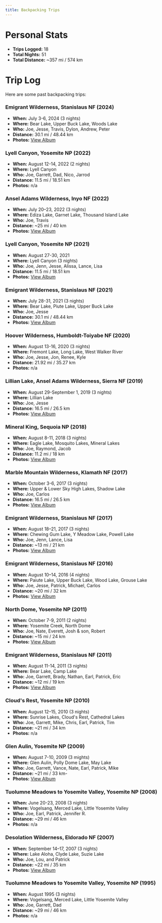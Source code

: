 ```yaml
---
title: Backpacking Trips
---
```


# Personal Stats

- **Trips Logged:** 18
- **Total Nights:** 51
- **Total Distance:** ~357 mi / 574 km

# Trip Log
Here are some past backpacking trips:

### Emigrant Wilderness, Stanislaus NF (2024)

- **When:** July 3-6, 2024 (3 nights)
- **Where:** Bear Lake, Upper Buck Lake, Woods Lake
- **Who:** Joe, Jesse, Travis, Dylon, Andrew, Peter
- **Distance:** 30.1 mi / 48.44 km
- **Photos:** [View Album](https://www.icloud.com/sharedalbum/#B2dG0ehgLGJ9vq4)

### Lyell Canyon, Yosemite NP (2022)

- **When:** August 12-14, 2022 (2 nights)
- **Where:** Lyell Canyon
- **Who:** Joe, Garrett, Dad, Nico, Jarrod
- **Distance:** 11.5 mi / 18.51 km
- **Photos:** n/a

### Ansel Adams Wilderness, Inyo NF (2022)

- **When:** July 20–23, 2022 (3 nights)
- **Where:** Ediza Lake, Garnet Lake, Thousand Island Lake
- **Who:** Joe, Travis
- **Distance:** ~25 mi / 40 km
- **Photos:** [View Album](https://www.icloud.com/sharedalbum/#B2dGIcgc2GO1Nh6)

### Lyell Canyon, Yosemite NP (2021)

- **When:** August 27-30, 2021
- **Where:** Lyell Canyon (3 nights)
- **Who:** Joe, Jenn, Jesse, Alissa, Lance, Lisa
- **Distance:** 11.5 mi / 18.51 km
- **Photos:** [View Album](https://www.icloud.com/sharedalbum/#B2dGJDfWGG0Vhj7)

### Emigrant Wilderness, Stanislaus NF (2021)

- **When:** July 28-31, 2021 (3 nights)
- **Where:** Bear Lake, Piute Lake, Upper Buck Lake
- **Who:** Joe, Jesse
- **Distance:** 30.1 mi / 48.44 km
- **Photos:** [View Album](https://www.icloud.com/sharedalbum/#B2d5aDWbrMlwaZ)

### Hoover Wilderness, Humboldt-Toiyabe NF (2020)

- **When:** August 13-16, 2020 (3 nights)
- **Where:** Fremont Lake, Long Lake, West Walker River
- **Who:** Joe, Jesse, Jon, Renee, Kyle
- **Distance:** 21.92 mi / 35.27 km
- **Photos:** n/a

### Lillian Lake, Ansel Adams Wilderness, Sierra NF (2019)

- **When:** August 29-September 1, 2019 (3 nights)
- **Where:** Lillian Lake
- **Who:** Joe, Jesse
- **Distance:** 16.5 mi / 26.5 km
- **Photos:** [View Album](https://www.icloud.com/sharedalbum/#B2dJRveFpJOYfBF)

### Mineral King, Sequoia NP (2018)

- **When:** August 8-11, 2018 (3 nights)
- **Where:** Eagle Lake, Mosquito Lakes, Mineral Lakes
- **Who:** Joe, Raymond, Jacob
- **Distance:** 11.2 mi / 18 km
- **Photos:** [View Album](https://www.icloud.com/sharedalbum/#B2dGdPblXG2Ex5T)

### Marble Mountain Wilderness, Klamath NF (2017)

- **When:** October 3-6, 2017 (3 nights)
- **Where:** Upper & Lower Sky High Lakes, Shadow Lake
- **Who:** Joe, Carlos
- **Distance:** 16.5 mi / 26.5 km
- **Photos:** [View Album](https://www.icloud.com/sharedalbum/#B2d5CmvASx4qMT)

### Emigrant Wilderness, Stanislaus NF (2017)

- **When:** August 18–21, 2017 (3 nights)
- **Where:** Chewing Gum Lake, Y Meadow Lake, Powell Lake
- **Who:** Joe, Jenn, Lance, Lisa
- **Distance:** ~13 mi / 21 km
- **Photos:** [View Album](https://www.icloud.com/sharedalbum/#B2d5NI45M298sk)

### Emigrant Wilderness, Stanislaus NF (2016)

- **When:** August 10–14, 2016 (4 nights)
- **Where:** Paiute Lake, Upper Buck Lake, Wood Lake, Grouse Lake
- **Who:** Joe, Jesse, Patrick, Michael, Carlos
- **Distance:** ~20 mi / 32 km
- **Photos:** [View Album](https://www.icloud.com/sharedalbum/#B2d52plgjNzKRG)

### North Dome, Yosemite NP (2011)

- **When:** October 7-9, 2011 (2 nights)
- **Where:** Yosemite Creek, North Dome
- **Who:** Joe, Nate, Everett, Josh & son, Robert
- **Distance:** ~15 mi / 24 km
- **Photos:** [View Album](https://www.icloud.com/sharedalbum/#B2d5M7GFPacFVN)

### Emigrant Wilderness, Stanislaus NF (2011)

- **When:** August 11-14, 2011 (3 nights)
- **Where:** Bear Lake, Camp Lake
- **Who:** Joe, Garrett, Brady, Nathan, Earl, Patrick, Eric 
- **Distance:** ~12 mi / 19 km
- **Photos:** [View Album](https://www.icloud.com/sharedalbum/#B2dGQOeMmGAEYP2)

### Cloud's Rest, Yosemite NP (2010)

- **When:** August 12–15, 2010 (3 nights)
- **Where:** Sunrise Lakes, Cloud's Rest, Cathedral Lakes
- **Who:** Joe, Garrett, Mike, Chris, Earl, Patrick, Tim
- **Distance:** ~21 mi / 34 km
- **Photos:** n/a

### Glen Aulin, Yosemite NP (2009)

- **When:** August 7-10, 2009 (3 mights)
- **Where:** Glen Aulin, Polly Dome Lake, May Lake
- **Who:** Joe, Garrett, Vance, Nate, Earl, Patrick, Mike
- **Distance:** ~21 mi / 33 km- 
- **Photos:** [View Album](https://www.icloud.com/sharedalbum/#B2d5aVbMKMX981)

### Tuolumne Meadows to Yosemite Valley, Yosemite NP (2008)

- **When:** June 20-23, 2008 (3 nights)
- **Where:** Vogelsang, Merced Lake, Little Yosemite Valley
- **Who:** Joe, Earl, Patrick, Jennifer R.
- **Distance:** ~29 mi / 46 km
- **Photos:** n/a

### Desolation Wilderness, Eldorado NF (2007)

- **When:** September 14–17, 2007 (3 nights)
- **Where:** Lake Aloha, Clyde Lake, Suzie Lake
- **Who:** Joe, Lou, and Patrick
- **Distance:** ~22 mi / 35 km
- **Photos:** [View Album](https://www.icloud.com/sharedalbum/#B2dGdIshaGiskGQ)

### Tuolumne Meadows to Yosemite Valley, Yosemite NP (1995)

- **When:** August 1995 (3 nights)
- **Where:** Vogelsang, Merced Lake, Little Yosemite Valley
- **Who:** Joe, Garrett, Dad
- **Distance:** ~29 mi / 46 km
- **Photos:** n/a